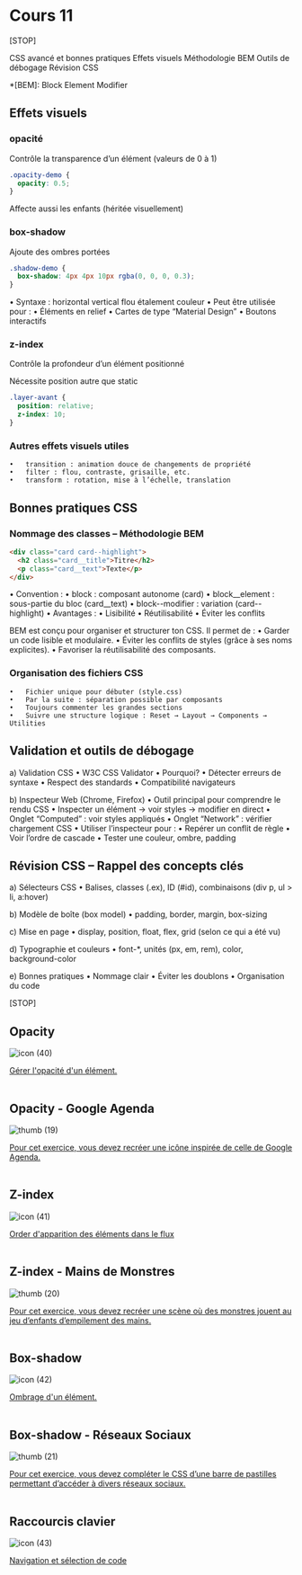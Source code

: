 # Cours 11

[STOP]

CSS avancé et bonnes pratiques
Effets visuels
Méthodologie BEM
Outils de débogage
Révision CSS

*[BEM]: Block Element Modifier

## Effets visuels

### opacité

Contrôle la transparence d’un élément (valeurs de 0 à 1)

```css
.opacity-demo {
  opacity: 0.5;
}
```

Affecte aussi les enfants (héritée visuellement)

### box-shadow

Ajoute des ombres portées

```css
.shadow-demo {
  box-shadow: 4px 4px 10px rgba(0, 0, 0, 0.3);
}
```

•	Syntaxe : horizontal vertical flou étalement couleur
•	Peut être utilisée pour :
	•	Éléments en relief
	•	Cartes de type “Material Design”
	•	Boutons interactifs

### z-index

Contrôle la profondeur d’un élément positionné

Nécessite position autre que static

```css
.layer-avant {
  position: relative;
  z-index: 10;
}
```

### Autres effets visuels utiles

	•	transition : animation douce de changements de propriété
	•	filter : flou, contraste, grisaille, etc.
	•	transform : rotation, mise à l’échelle, translation

## Bonnes pratiques CSS

### Nommage des classes – Méthodologie BEM

```html
<div class="card card--highlight">
  <h2 class="card__title">Titre</h2>
  <p class="card__text">Texte</p>
</div>
```

•	Convention :
	•	block : composant autonome (card)
	•	block__element : sous-partie du bloc (card__text)
	•	block--modifier : variation (card--highlight)
•	Avantages :
	•	Lisibilité
	•	Réutilisabilité
	•	Éviter les conflits


BEM est conçu pour organiser et structurer ton CSS. Il permet de :
	•	Garder un code lisible et modulaire.
	•	Éviter les conflits de styles (grâce à ses noms explicites).
	•	Favoriser la réutilisabilité des composants.

### Organisation des fichiers CSS

	•	Fichier unique pour débuter (style.css)
	•	Par la suite : séparation possible par composants
	•	Toujours commenter les grandes sections
	•	Suivre une structure logique : Reset → Layout → Components → Utilities

## Validation et outils de débogage

a) Validation CSS
	•	W3C CSS Validator
	•	Pourquoi?
		•	Détecter erreurs de syntaxe
		•	Respect des standards
		•	Compatibilité navigateurs

b) Inspecteur Web (Chrome, Firefox)
	•	Outil principal pour comprendre le rendu CSS
	•	Inspecter un élément → voir styles → modifier en direct
	•	Onglet “Computed” : voir styles appliqués
	•	Onglet “Network” : vérifier chargement CSS
	•	Utiliser l’inspecteur pour :
		•	Repérer un conflit de règle
		•	Voir l’ordre de cascade
		•	Tester une couleur, ombre, padding

## Révision CSS – Rappel des concepts clés

a) Sélecteurs CSS
	•	Balises, classes (.ex), ID (#id), combinaisons (div p, ul > li, a:hover)

b) Modèle de boîte (box model)
	•	padding, border, margin, box-sizing

c) Mise en page
	•	display, position, float, flex, grid (selon ce qui a été vu)

d) Typographie et couleurs
	•	font-*, unités (px, em, rem), color, background-color

e) Bonnes pratiques
	•	Nommage clair
	•	Éviter les doublons
	•	Organisation du code

[STOP]

## Opacity

![icon (40)](https://github.com/user-attachments/assets/2e835b53-6749-47a5-a53d-1f8764217acf)


[Gérer l'opacité d'un élément.](./css/opacity.md)
<br>
<br>


## Opacity - Google Agenda

![thumb (19)](https://github.com/user-attachments/assets/596b7b57-a84e-4664-b9cb-cdebbd976308)

[Pour cet exercice, vous devez recréer une icône inspirée de celle de Google Agenda.](./exercices/google-agenda.md)
<br>
<br>


## Z-index

![icon (41)](https://github.com/user-attachments/assets/3819807f-87a4-49a0-899b-0dd8e707c01e)

[Order d'apparition des éléments dans le flux](./css/z-index.md)
<br>
<br>


## Z-index - Mains de Monstres


![thumb (20)](https://github.com/user-attachments/assets/03ccfc8f-92b4-4eab-a3d7-67e758a07fbf)


[Pour cet exercice, vous devez recréer une scène où des monstres jouent au jeu d’enfants d’empilement des mains.](./exercices/mains-de-monstres.md)
<br>
<br>


## Box-shadow

![icon (42)](https://github.com/user-attachments/assets/f4d51588-2fbc-4856-be74-0071ab7ab0bc)


[Ombrage d'un élément.](./css/box-shadow.md)
<br>
<br>

## Box-shadow - Réseaux Sociaux

![thumb (21)](https://github.com/user-attachments/assets/8ee62c0e-7f48-4223-8e62-1e62cad413ba)

[Pour cet exercice, vous devez compléter le CSS d’une barre de pastilles permettant d’accéder à divers réseaux sociaux.](./exercices/reseaux-sociaux.md)
<br>
<br>


## Raccourcis clavier

![icon (43)](https://github.com/user-attachments/assets/c4558f45-d4c5-406e-be38-a6a5702aeb58)

[Navigation et sélection de code](./autres/raccourcis-clavier.md)
<br>
<br>


